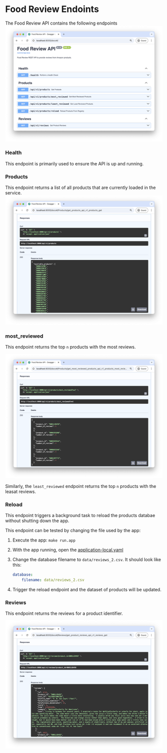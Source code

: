 
# Food Review Endoints

The Food Review API contains the following endpoints
![API Docs](../../resources/api-docs.png)

### Health
This endpoint is primarily used to ensure the API is up and running.

### Products
This endpoint returns a list of all products that are currently loaded in the service.
![Available products in the service](../../resources/available-products.png)

### most_reviewed 

This endpoint returns the top `n` products with the most reviews.

![Products with more/less reviews](../../resources/products-with-more-reviews.png)

Similarly, the `least_reviewed` endpoint returns the top `n` products with the leasat reviews.

### Reload

This endpoint triggers a background task to reload the products databae without shutting down the app.

This endpoint can be tested by changing the file used by the app:

1. Execute the app: `make run.app`
2. With the app running, open the [application-local.yaml](../../application-local.yaml)
3. Change the database filename to `data/reviews_2.csv`. It should look like this:

    ```yaml
    database:
        filename: data/reviews_2.csv
    ```

4. Trigger the reload endpoint and the dataset of products will be updated.

### Reviews

This endpoint returns the reviews for a product identifier.

![Product review](../../resources/product-review.png)
